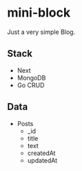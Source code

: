 # mini-block

Just a very simple Blog.

## Stack
- Next
- MongoDB
- Go CRUD

## Data
- Posts
    - _id
    - title
    - text
    - createdAt
    - updatedAt
